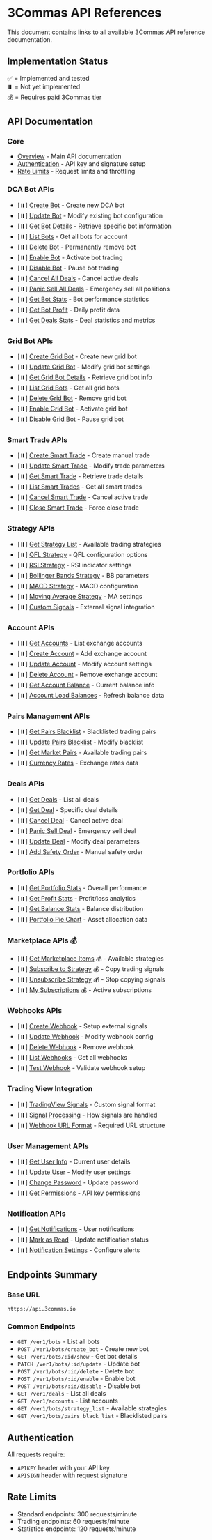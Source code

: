 # 3Commas API References

This document contains links to all available 3Commas API reference documentation.

## Implementation Status

✅ = Implemented and tested  
⏸️ = Not yet implemented  
💰 = Requires paid 3Commas tier

## API Documentation

### Core
- [Overview](https://developers.3commas.io/) - Main API documentation
- [Authentication](https://developers.3commas.io/#authentication) - API key and signature setup
- [Rate Limits](https://developers.3commas.io/#rate-limiting) - Request limits and throttling

### DCA Bot APIs
- [⏸️] [Create Bot](https://developers.3commas.io/dca-bot/#create-bot) - Create new DCA bot
- [⏸️] [Update Bot](https://developers.3commas.io/dca-bot/#update-bot) - Modify existing bot configuration
- [⏸️] [Get Bot Details](https://developers.3commas.io/dca-bot/#get-bot-details) - Retrieve specific bot information
- [⏸️] [List Bots](https://developers.3commas.io/dca-bot/#list-bots) - Get all bots for account
- [⏸️] [Delete Bot](https://developers.3commas.io/dca-bot/#delete-bot) - Permanently remove bot
- [⏸️] [Enable Bot](https://developers.3commas.io/dca-bot/#enable-bot) - Activate bot trading
- [⏸️] [Disable Bot](https://developers.3commas.io/dca-bot/#disable-bot) - Pause bot trading
- [⏸️] [Cancel All Deals](https://developers.3commas.io/dca-bot/#cancel-all-deals) - Cancel active deals
- [⏸️] [Panic Sell All Deals](https://developers.3commas.io/dca-bot/#panic-sell-all-deals) - Emergency sell all positions
- [⏸️] [Get Bot Stats](https://developers.3commas.io/dca-bot/#get-bot-stats) - Bot performance statistics
- [⏸️] [Get Bot Profit](https://developers.3commas.io/dca-bot/#get-bot-profit) - Daily profit data
- [⏸️] [Get Deals Stats](https://developers.3commas.io/dca-bot/#deals-stats) - Deal statistics and metrics

### Grid Bot APIs
- [⏸️] [Create Grid Bot](https://developers.3commas.io/grid-bot/#create-grid-bot) - Create new grid bot
- [⏸️] [Update Grid Bot](https://developers.3commas.io/grid-bot/#update-grid-bot) - Modify grid bot settings
- [⏸️] [Get Grid Bot Details](https://developers.3commas.io/grid-bot/#get-grid-bot-details) - Retrieve grid bot info
- [⏸️] [List Grid Bots](https://developers.3commas.io/grid-bot/#list-grid-bots) - Get all grid bots
- [⏸️] [Delete Grid Bot](https://developers.3commas.io/grid-bot/#delete-grid-bot) - Remove grid bot
- [⏸️] [Enable Grid Bot](https://developers.3commas.io/grid-bot/#enable-grid-bot) - Activate grid bot
- [⏸️] [Disable Grid Bot](https://developers.3commas.io/grid-bot/#disable-grid-bot) - Pause grid bot

### Smart Trade APIs
- [⏸️] [Create Smart Trade](https://developers.3commas.io/smart-trade/#create-smart-trade) - Create manual trade
- [⏸️] [Update Smart Trade](https://developers.3commas.io/smart-trade/#update-smart-trade) - Modify trade parameters
- [⏸️] [Get Smart Trade](https://developers.3commas.io/smart-trade/#get-smart-trade) - Retrieve trade details
- [⏸️] [List Smart Trades](https://developers.3commas.io/smart-trade/#list-smart-trades) - Get all smart trades
- [⏸️] [Cancel Smart Trade](https://developers.3commas.io/smart-trade/#cancel-smart-trade) - Cancel active trade
- [⏸️] [Close Smart Trade](https://developers.3commas.io/smart-trade/#close-smart-trade) - Force close trade

### Strategy APIs
- [⏸️] [Get Strategy List](https://developers.3commas.io/strategies/#strategy-list) - Available trading strategies
- [⏸️] [QFL Strategy](https://developers.3commas.io/strategies/#qfl) - QFL configuration options
- [⏸️] [RSI Strategy](https://developers.3commas.io/strategies/#rsi) - RSI indicator settings
- [⏸️] [Bollinger Bands Strategy](https://developers.3commas.io/strategies/#bollinger-bands) - BB parameters
- [⏸️] [MACD Strategy](https://developers.3commas.io/strategies/#macd) - MACD configuration
- [⏸️] [Moving Average Strategy](https://developers.3commas.io/strategies/#moving-average) - MA settings
- [⏸️] [Custom Signals](https://developers.3commas.io/strategies/#custom-signals) - External signal integration

### Account APIs
- [⏸️] [Get Accounts](https://developers.3commas.io/accounts/#get-accounts) - List exchange accounts
- [⏸️] [Create Account](https://developers.3commas.io/accounts/#create-account) - Add exchange account
- [⏸️] [Update Account](https://developers.3commas.io/accounts/#update-account) - Modify account settings
- [⏸️] [Delete Account](https://developers.3commas.io/accounts/#delete-account) - Remove exchange account
- [⏸️] [Get Account Balance](https://developers.3commas.io/accounts/#account-balance) - Current balance info
- [⏸️] [Account Load Balances](https://developers.3commas.io/accounts/#load-balances) - Refresh balance data

### Pairs Management APIs
- [⏸️] [Get Pairs Blacklist](https://developers.3commas.io/pairs/#pairs-blacklist) - Blacklisted trading pairs
- [⏸️] [Update Pairs Blacklist](https://developers.3commas.io/pairs/#update-blacklist) - Modify blacklist
- [⏸️] [Get Market Pairs](https://developers.3commas.io/pairs/#market-pairs) - Available trading pairs
- [⏸️] [Currency Rates](https://developers.3commas.io/pairs/#currency-rates) - Exchange rates data

### Deals APIs
- [⏸️] [Get Deals](https://developers.3commas.io/deals/#get-deals) - List all deals
- [⏸️] [Get Deal](https://developers.3commas.io/deals/#get-deal) - Specific deal details
- [⏸️] [Cancel Deal](https://developers.3commas.io/deals/#cancel-deal) - Cancel active deal
- [⏸️] [Panic Sell Deal](https://developers.3commas.io/deals/#panic-sell-deal) - Emergency sell deal
- [⏸️] [Update Deal](https://developers.3commas.io/deals/#update-deal) - Modify deal parameters
- [⏸️] [Add Safety Order](https://developers.3commas.io/deals/#add-safety-order) - Manual safety order

### Portfolio APIs
- [⏸️] [Get Portfolio Stats](https://developers.3commas.io/portfolio/#portfolio-stats) - Overall performance
- [⏸️] [Get Profit Stats](https://developers.3commas.io/portfolio/#profit-stats) - Profit/loss analytics
- [⏸️] [Get Balance Stats](https://developers.3commas.io/portfolio/#balance-stats) - Balance distribution
- [⏸️] [Portfolio Pie Chart](https://developers.3commas.io/portfolio/#pie-chart) - Asset allocation data

### Marketplace APIs 💰
- [⏸️] [Get Marketplace Items](https://developers.3commas.io/marketplace/#marketplace-items) 💰 - Available strategies
- [⏸️] [Subscribe to Strategy](https://developers.3commas.io/marketplace/#subscribe) 💰 - Copy trading signals
- [⏸️] [Unsubscribe Strategy](https://developers.3commas.io/marketplace/#unsubscribe) 💰 - Stop copying signals
- [⏸️] [My Subscriptions](https://developers.3commas.io/marketplace/#my-subscriptions) 💰 - Active subscriptions

### Webhooks APIs
- [⏸️] [Create Webhook](https://developers.3commas.io/webhooks/#create-webhook) - Setup external signals
- [⏸️] [Update Webhook](https://developers.3commas.io/webhooks/#update-webhook) - Modify webhook config
- [⏸️] [Delete Webhook](https://developers.3commas.io/webhooks/#delete-webhook) - Remove webhook
- [⏸️] [List Webhooks](https://developers.3commas.io/webhooks/#list-webhooks) - Get all webhooks
- [⏸️] [Test Webhook](https://developers.3commas.io/webhooks/#test-webhook) - Validate webhook setup

### Trading View Integration
- [⏸️] [TradingView Signals](https://developers.3commas.io/tradingview/#tradingview-signals) - Custom signal format
- [⏸️] [Signal Processing](https://developers.3commas.io/tradingview/#signal-processing) - How signals are handled
- [⏸️] [Webhook URL Format](https://developers.3commas.io/tradingview/#webhook-format) - Required URL structure

### User Management APIs
- [⏸️] [Get User Info](https://developers.3commas.io/users/#user-info) - Current user details
- [⏸️] [Update User](https://developers.3commas.io/users/#update-user) - Modify user settings
- [⏸️] [Change Password](https://developers.3commas.io/users/#change-password) - Update password
- [⏸️] [Get Permissions](https://developers.3commas.io/users/#permissions) - API key permissions

### Notification APIs
- [⏸️] [Get Notifications](https://developers.3commas.io/notifications/#get-notifications) - User notifications
- [⏸️] [Mark as Read](https://developers.3commas.io/notifications/#mark-read) - Update notification status
- [⏸️] [Notification Settings](https://developers.3commas.io/notifications/#settings) - Configure alerts

## Endpoints Summary

### Base URL
```
https://api.3commas.io
```

### Common Endpoints
- `GET /ver1/bots` - List all bots
- `POST /ver1/bots/create_bot` - Create new bot  
- `GET /ver1/bots/:id/show` - Get bot details
- `PATCH /ver1/bots/:id/update` - Update bot
- `POST /ver1/bots/:id/delete` - Delete bot
- `POST /ver1/bots/:id/enable` - Enable bot
- `POST /ver1/bots/:id/disable` - Disable bot
- `GET /ver1/deals` - List all deals
- `GET /ver1/accounts` - List accounts
- `GET /ver1/bots/strategy_list` - Available strategies
- `GET /ver1/bots/pairs_black_list` - Blacklisted pairs

## Authentication
All requests require:
- `APIKEY` header with your API key
- `APISIGN` header with request signature

## Rate Limits
- Standard endpoints: 300 requests/minute
- Trading endpoints: 60 requests/minute  
- Statistics endpoints: 120 requests/minute